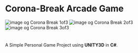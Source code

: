 # Corona-Break Arcade Game
![image og Corona Break 1of3](https://img.itch.zone/aW1hZ2UvNzI5MzI4LzQwNTIyMzUucG5n/original/J9KRDP.png)
![image og Corona Break 2of3](https://img.itch.zone/aW1hZ2UvNzI5MzI4LzQwNTIyMzYucG5n/original/tp%2B3Gc.png)
![image og Corona Break 3of3](https://img.itch.zone/aW1hZ2UvNzI5MzI4LzQwNTIyMzcucG5n/original/i7aB%2Bn.png)
#

A Simple Personal Game Project using **UNITY3D** in **C#**.

